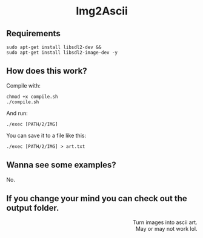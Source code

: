 <h1 align="center">Img2Ascii</h1>

## Requirements

```
sudo apt-get install libsdl2-dev &&
sudo apt-get install libsdl2-image-dev -y
```

## How does this work?

Compile with:

```
chmod +x compile.sh
./compile.sh
```

And run:

```
./exec [PATH/2/IMG]
```

You can save it to a file like this:

```
./exec [PATH/2/IMG] > art.txt
```

## Wanna see some examples?

No.

## If you change your mind you can check out the output folder.

<div align="right">Turn images into ascii art.</div>
<div align="right">May or may not work lol.</div>

